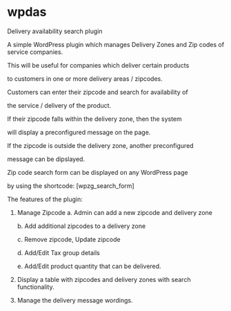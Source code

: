# wpdas

Delivery availability search plugin

A simple WordPress plugin which manages Delivery Zones and
Zip codes of service companies.
 
 This will be useful for companies which deliver certain products
 
 to customers in one or more delivery areas / zipcodes.
 
 
 Customers can enter their zipcode and search for availability of 
 
 the service / delivery of the product.
 
 
 If their zipcode falls within the delivery zone, then the system
 
 will display a preconfigured message on the page. 
 
 
 If the zipcode is outside the delivery zone, another preconfigured
 
 message can be dipslayed.
 
 
 
 Zip code search form can be displayed on any WordPress page
 
 by using the shortcode: [wpzg_search_form]
 
  
 The features of the plugin:
 
  1. Manage Zipcode
      a. Admin can add a new zipcode and delivery zone
      
      b. Add additional zipcodes to a delivery zone
            
      c. Remove zipcode, Update zipcode
      
      d. Add/Edit Tax group details
      
      e. Add/Edit product quantity that can be delivered.
      
      
  2. Display a table with zipcodes and delivery zones with search
     functionality.
     
  3. Manage the delivery message wordings.
